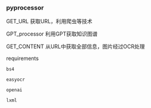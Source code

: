 ### pyprocessor

GET_URL 获取URL，利用爬虫等技术

GPT_processor 利用GPT获取知识图谱

GET_CONTENT 从URL中获取全部信息，图片经过OCR处理


requirements
```
bs4

easyocr

openai

lxml

```